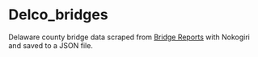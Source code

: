 # Delco_bridges
Delaware county bridge data scraped from [Bridge Reports](https://bridgereports.com/pa/delaware/) with Nokogiri and saved to a JSON file.
